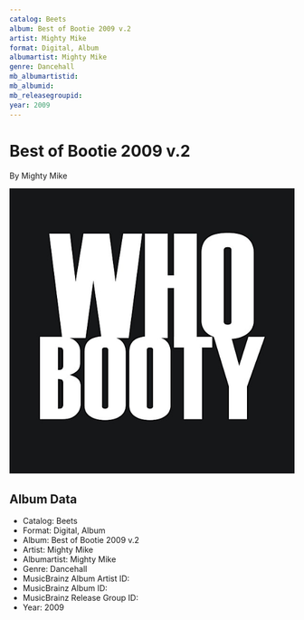 ```yaml
---
catalog: Beets
album: Best of Bootie 2009 v.2
artist: Mighty Mike
format: Digital, Album
albumartist: Mighty Mike
genre: Dancehall
mb_albumartistid: 
mb_albumid: 
mb_releasegroupid: 
year: 2009
---
```


# Best of Bootie 2009 v.2

By Mighty Mike

![](../../assets/beetscovers/Mighty_Mike-Best_of_Bootie_2009_v2.jpg)

## Album Data

- Catalog: Beets
- Format: Digital, Album
- Album: Best of Bootie 2009 v.2
- Artist: Mighty Mike
- Albumartist: Mighty Mike
- Genre: Dancehall
- MusicBrainz Album Artist ID: 
- MusicBrainz Album ID: 
- MusicBrainz Release Group ID: 
- Year: 2009

